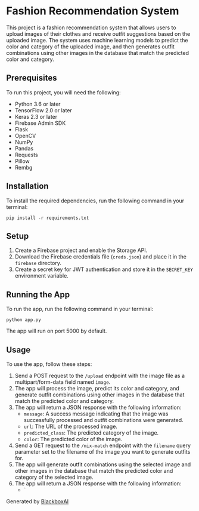  # Fashion Recommendation System

This project is a fashion recommendation system that allows users to upload images of their clothes and receive outfit suggestions based on the uploaded image. The system uses machine learning models to predict the color and category of the uploaded image, and then generates outfit combinations using other images in the database that match the predicted color and category.

## Prerequisites

To run this project, you will need the following:

* Python 3.6 or later
* TensorFlow 2.0 or later
* Keras 2.3 or later
* Firebase Admin SDK
* Flask
* OpenCV
* NumPy
* Pandas
* Requests
* Pillow
* Rembg

## Installation

To install the required dependencies, run the following command in your terminal:

```
pip install -r requirements.txt
```

## Setup

1. Create a Firebase project and enable the Storage API.
2. Download the Firebase credentials file (`creds.json`) and place it in the `firebase` directory.
3. Create a secret key for JWT authentication and store it in the `SECRET_KEY` environment variable.

## Running the App

To run the app, run the following command in your terminal:

```
python app.py
```

The app will run on port 5000 by default.

## Usage

To use the app, follow these steps:

1. Send a POST request to the `/upload` endpoint with the image file as a multipart/form-data field named `image`.
2. The app will process the image, predict its color and category, and generate outfit combinations using other images in the database that match the predicted color and category.
3. The app will return a JSON response with the following information:
    * `message`: A success message indicating that the image was successfully processed and outfit combinations were generated.
    * `url`: The URL of the processed image.
    * `predicted_class`: The predicted category of the image.
    * `color`: The predicted color of the image.
4. Send a GET request to the `/mix-match` endpoint with the `filename` query parameter set to the filename of the image you want to generate outfits for.
5. The app will generate outfit combinations using the selected image and other images in the database that match the predicted color and category of the selected image.
6. The app will return a JSON response with the following information:
    * `

Generated by [BlackboxAI](https://www.blackbox.ai)
